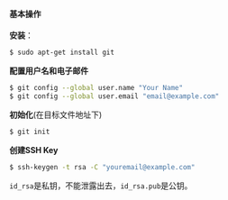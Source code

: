 #### 基本操作

**安装**：

```bash
$ sudo apt-get install git
```
**配置用户名和电子邮件**
```bash
$ git config --global user.name "Your Name"
$ git config --global user.email "email@example.com"
```
**初始化**(在目标文件地址下)
```bash
$ git init
```
**创建SSH Key**

```bash
$ ssh-keygen -t rsa -C "youremail@example.com"
```

`id_rsa`是私钥，不能泄露出去，`id_rsa.pub`是公钥。
